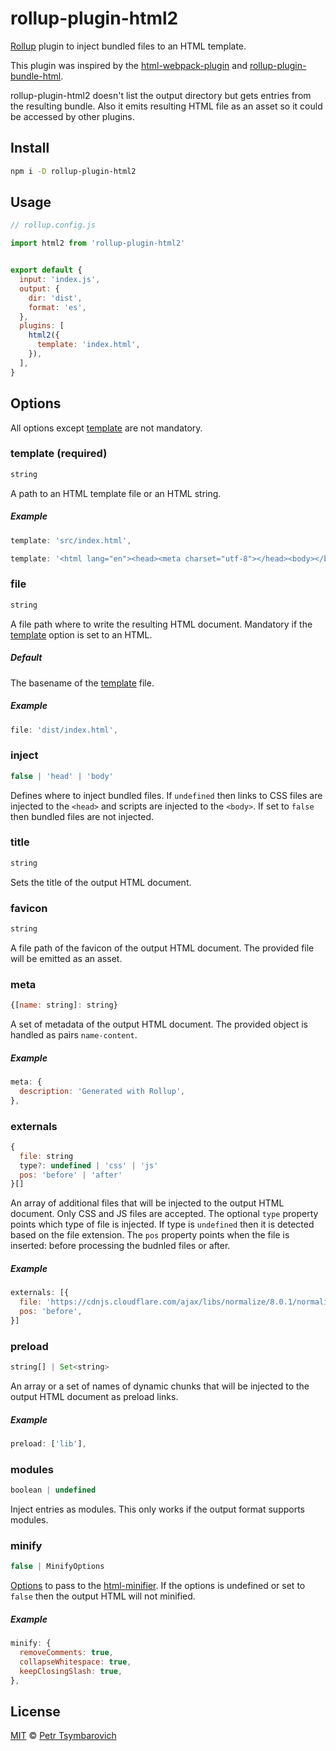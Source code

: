 # rollup-plugin-html2

[Rollup](https://github.com/rollup/rollup) plugin to inject bundled files to an HTML template.

This plugin was inspired by the
[html-webpack-plugin](https://webpack.js.org/plugins/html-webpack-plugin) and
[rollup-plugin-bundle-html](https://github.com/haifeng2013/rollup-plugin-bundle-html).

rollup-plugin-html2 doesn't list the output directory but gets entries from the
resulting bundle. Also it emits resulting HTML file as an asset so it could be accessed by other plugins.

## Install

```sh
npm i -D rollup-plugin-html2
```

## Usage

```js
// rollup.config.js

import html2 from 'rollup-plugin-html2'


export default {
  input: 'index.js',
  output: {
    dir: 'dist',
    format: 'es',
  },
  plugins: [
    html2({
      template: 'index.html',
    }),
  ],
}
```

## Options

All options except [template](#template-required) are not mandatory.

### template (required)

```js
string
```

A path to an HTML template file or an HTML string.

##### Example

```js
template: 'src/index.html',
```

```js
template: '<html lang="en"><head><meta charset="utf-8"></head><body></body></html>',
```

### file

```js
string
```

A file path where to write the resulting HTML document. Mandatory if the
[template](#template-required) option is set to an HTML.

##### Default

The basename of the [template](#template-required) file.

##### Example

```js
file: 'dist/index.html',
```

### inject

```js
false | 'head' | 'body'
```

Defines where to inject bundled files. If `undefined` then links to CSS files are injected to the `<head>`
and scripts are injected to the `<body>`. If set to `false` then bundled files are not injected.

### title

```js
string
```

Sets the title of the output HTML document.

### favicon

```js
string
```

A file path of the favicon of the output HTML document. The provided file will be emitted as an asset.

### meta

```js
{[name: string]: string}
```

A set of metadata of the output HTML document. The provided object is handled as pairs `name-content`.

##### Example

```js
meta: {
  description: 'Generated with Rollup',
},
```

### externals

```js
{
  file: string
  type?: undefined | 'css' | 'js'
  pos: 'before' | 'after'
}[]
```

An array of additional files that will be injected to the output HTML document. Only CSS and JS files
are accepted. The optional `type` property points which type of file is injected. If type is `undefined`
then it is detected based on the file extension. The `pos` property points when the file is inserted:
before processing the budnled files or after.

##### Example

```js
externals: [{
  file: 'https://cdnjs.cloudflare.com/ajax/libs/normalize/8.0.1/normalize.min.css',
  pos: 'before',
}]
```

### preload

```js
string[] | Set<string>
```

An array or a set of names of dynamic chunks that will be injected to the output HTML document
as preload links.

##### Example

```js
preload: ['lib'],
```

### modules

```js
boolean | undefined
```

Inject entries as modules. This only works if the output format supports modules.

### minify

```js
false | MinifyOptions
```

[Options](https://github.com/kangax/html-minifier#options-quick-reference) to pass to the
[html-minifier](https://github.com/kangax/html-minifier).
If the options is undefined or set to `false` then the output HTML will not minified.

##### Example

```js
minify: {
  removeComments: true,
  collapseWhitespace: true,
  keepClosingSlash: true,
},
```

## License

[MIT](LICENSE) © [Petr Tsymbarovich](mailto:petr@tsymbarovich.ru)
